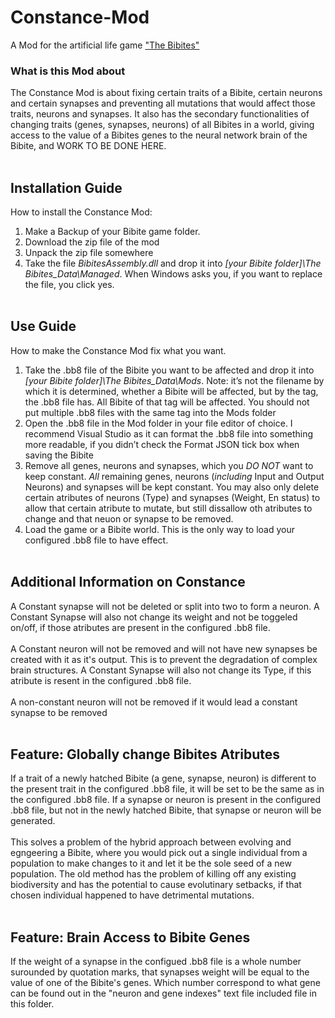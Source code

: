 # Constance-Mod
A Mod for the artificial life game ["The Bibites"](https://leocaussan.itch.io/the-bibites)

### What is this Mod about
The Constance Mod is about fixing certain traits of a Bibite, certain neurons and certain synapses and preventing all mutations that would affect those traits, neurons and synapses. It also has the secondary functionalities of changing traits (genes, synapses, neurons) of all Bibites in a world, giving access to the value of a Bibites genes to the neural network brain of the Bibite, and WORK TO BE DONE HERE. <br /><br />

## Installation Guide
How to install the Constance Mod: 
1)	Make a Backup of your Bibite game folder. 
2)	Download the zip file of the mod
3)	Unpack the zip file somewhere
4) Take the file *BibitesAssembly.dll* and drop it into *[your Bibite folder]\The Bibites_Data\Managed*. When Windows asks you, if you want to replace the file, you click yes. <br /><br />

## Use Guide
How to make the Constance Mod fix what you want. 
1)	Take the .bb8 file of the Bibite you want to be affected and drop it into *[your Bibite folder]\The Bibites_Data\Mods*. Note: it’s not the filename by which it is determined, whether a Bibite will be affected, but by the tag, the .bb8 file has. All Bibite of that tag will be affected. You should not put multiple .bb8 files with the same tag into the Mods folder
2)	Open the .bb8 file in the Mod folder in your file editor of choice. I recommend Visual Studio as it can format the .bb8 file into something more readable, if you didn’t check the Format JSON tick box when saving the Bibite
3)	Remove all genes, neurons and synapses, which you *DO NOT* want to keep constant. *All* remaining  genes, neurons (*including* Input and Output Neurons) and synapses will be kept constant. You may also only delete certain atributes of neurons (Type) and synapses (Weight, En status) to allow that certain atribute to mutate, but still dissallow oth atributes to change and that neuon or synapse to be removed. 
4)	Load the game or a Bibite world. This is the only way to load your configured .bb8 file to have effect.<br /><br />

## Additional Information on Constance
A Constant synapse will not be deleted or split into two to form a neuron. A Constant Synapse will also not change its weight and not be toggeled on/off, if those atributes are present in the configured .bb8 file. <br /><br />
A Constant neuron will not be removed and will not have new synapses be created with it as it's output. This is to prevent the degradation of complex brain structures. A Constant Synapse will also not change its Type, if this atribute is resent in the configured .bb8 file. <br /><br />
A non-constant neuron will not be removed if it would lead a constant synapse to be removed <br /><br />

## Feature: Globally change  Bibites Atributes
If a trait of a newly hatched  Bibite (a gene, synapse, neuron) is different to the present trait in the configured .bb8 file, it will be set to be the same as in the configured .bb8 file. If a synapse or neuron is present in the configured .bb8 file, but not in the newly hatched Bibite, that synapse or neuron will be generated. <br /><br />
This solves a problem of the  hybrid approach between evolving and egngeering a Bibite, where you would pick out a single individual from a population to make changes to it and let it be the sole seed of a new population. The old method has the problem of killing off any existing biodiversity and has the potential to cause evolutinary setbacks, if that chosen individual happened to have detrimental mutations. <br /><br />
## Feature: Brain Access to Bibite Genes
If the weight of a synapse in the configued .bb8 file is a whole number surounded by quotation marks, that synapses weight will be equal to the value of one of the Bibite's genes. Which number correspond to what gene can be found out in the "neuron and gene indexes" text file included file in this folder. 

